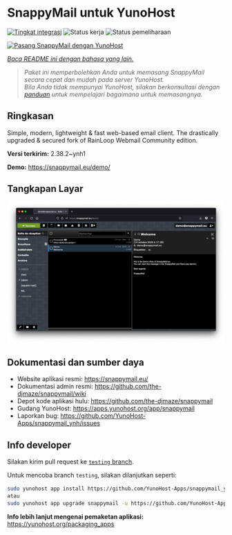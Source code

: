 <!--
N.B.: README ini dibuat secara otomatis oleh <https://github.com/YunoHost/apps/tree/master/tools/readme_generator>
Ini TIDAK boleh diedit dengan tangan.
-->

# SnappyMail untuk YunoHost

[![Tingkat integrasi](https://dash.yunohost.org/integration/snappymail.svg)](https://ci-apps.yunohost.org/ci/apps/snappymail/) ![Status kerja](https://ci-apps.yunohost.org/ci/badges/snappymail.status.svg) ![Status pemeliharaan](https://ci-apps.yunohost.org/ci/badges/snappymail.maintain.svg)

[![Pasang SnappyMail dengan YunoHost](https://install-app.yunohost.org/install-with-yunohost.svg)](https://install-app.yunohost.org/?app=snappymail)

*[Baca README ini dengan bahasa yang lain.](./ALL_README.md)*

> *Paket ini memperbolehkan Anda untuk memasang SnappyMail secara cepat dan mudah pada server YunoHost.*  
> *Bila Anda tidak mempunyai YunoHost, silakan berkonsultasi dengan [panduan](https://yunohost.org/install) untuk mempelajari bagaimana untuk memasangnya.*

## Ringkasan

Simple, modern, lightweight & fast web-based email client. The drastically upgraded & secured fork of RainLoop Webmail Community edition.


**Versi terkirim:** 2.38.2~ynh1

**Demo:** <https://snappymail.eu/demo/>

## Tangkapan Layar

![Tangkapan Layar pada SnappyMail](./doc/screenshots/screenshot.png)

## Dokumentasi dan sumber daya

- Website aplikasi resmi: <https://snappymail.eu/>
- Dokumentasi admin resmi: <https://github.com/the-djmaze/snappymail/wiki>
- Depot kode aplikasi hulu: <https://github.com/the-djmaze/snappymail>
- Gudang YunoHost: <https://apps.yunohost.org/app/snappymail>
- Laporkan bug: <https://github.com/YunoHost-Apps/snappymail_ynh/issues>

## Info developer

Silakan kirim pull request ke [`testing` branch](https://github.com/YunoHost-Apps/snappymail_ynh/tree/testing).

Untuk mencoba branch `testing`, silakan dilanjutkan seperti:

```bash
sudo yunohost app install https://github.com/YunoHost-Apps/snappymail_ynh/tree/testing --debug
atau
sudo yunohost app upgrade snappymail -u https://github.com/YunoHost-Apps/snappymail_ynh/tree/testing --debug
```

**Info lebih lanjut mengenai pemaketan aplikasi:** <https://yunohost.org/packaging_apps>
